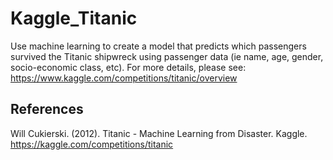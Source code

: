 # Kaggle_Titanic
Use machine learning to create a model that predicts which passengers survived the Titanic shipwreck using passenger data (ie name, age, gender, socio-economic class, etc). 
For more details, please see: https://www.kaggle.com/competitions/titanic/overview

## References
Will Cukierski. (2012). Titanic - Machine Learning from Disaster. Kaggle. https://kaggle.com/competitions/titanic
